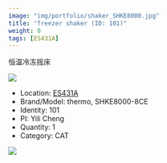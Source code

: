 ```yaml
---
image: "img/portfolio/shaker_SHKE8000.jpg"
title: "freezer shaker (ID: 101)"
weight: 0
tags: [ES431A]
---
```


恒温冷冻摇床

<!--more-->

![](../../img/portfolio/shaker_SHKE8000.jpg)

- Location: [ES431A](../../tags/ES431A)
- Brand/Model: thermo, SHKE8000-8CE
- Identity: 101
- PI: Yili Cheng
- Quantity: 1
- Category: CAT





![](../../img/portfolio/shaker_SHKE8000_manual.jpg)
